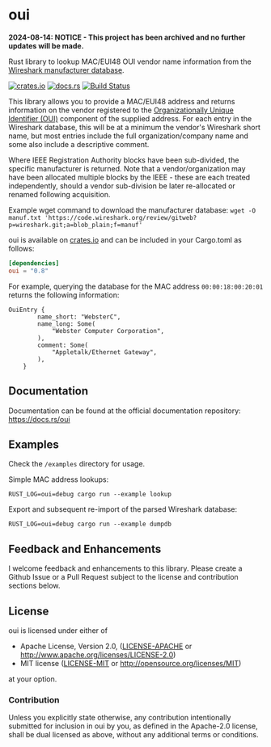 # oui

**2024-08-14: NOTICE - This project has been archived and no further updates will be made.** 

Rust library to lookup MAC/EUI48 OUI vendor name information from the [Wireshark manufacturer database](https://code.wireshark.org/review/gitweb?p=wireshark.git;a=blob_plain;f=manuf).

[![crates.io](http://meritbadge.herokuapp.com/oui)](https://crates.io/crates/oui)
[![docs.rs](https://docs.rs/oui/badge.svg)](https://docs.rs/oui)
[![Build Status](https://travis-ci.org/pwrdwnsys/rs-oui.svg?branch=master)](https://travis-ci.org/pwrdwnsys/rs-oui)

This library allows you to provide a MAC/EUI48 address and returns information on the vendor registered to the [Organizationally Unique Identifier (OUI)](https://en.wikipedia.org/wiki/Organizationally_unique_identifier) component of the supplied address. For each entry in the Wireshark database, this will be at a minimum the vendor's Wireshark short name, but most entries include the full organization/company name and some also include a descriptive comment.

Where IEEE Registration Authority blocks have been sub-divided, the specific manufacturer is returned. Note that a vendor/organization may have been allocated multiple blocks by the IEEE - these are each treated independently, should a vendor sub-division be later re-allocated or renamed following acquisition.

Example wget command to download the manufacturer database:
`wget -O manuf.txt 'https://code.wireshark.org/review/gitweb?p=wireshark.git;a=blob_plain;f=manuf'`

oui is available on [crates.io](https://crates.io/crates/oui) and can be included in your Cargo.toml as follows:

```toml
[dependencies]
oui = "0.8"
```

For example, querying the database for the MAC address `00:00:18:00:20:01` returns the following information:

```
OuiEntry {
        name_short: "WebsterC",
        name_long: Some(
            "Webster Computer Corporation",
        ),
        comment: Some(
            "Appletalk/Ethernet Gateway",
        ),
    }
```

## Documentation

Documentation can be found at the official documentation repository: https://docs.rs/oui

## Examples

Check the `/examples` directory for usage.

Simple MAC address lookups:
```shell
RUST_LOG=oui=debug cargo run --example lookup
```

Export and subsequent re-import of the parsed Wireshark database:
```shell
RUST_LOG=oui=debug cargo run --example dumpdb
```

## Feedback and Enhancements

I welcome feedback and enhancements to this library. Please create a Github Issue or a Pull Request subject to the license and contribution sections below.

## License
oui is licensed under either of

 * Apache License, Version 2.0, ([LICENSE-APACHE](LICENSE-APACHE) or
   http://www.apache.org/licenses/LICENSE-2.0)
 * MIT license ([LICENSE-MIT](LICENSE-MIT) or
   http://opensource.org/licenses/MIT)

at your option.

### Contribution

Unless you explicitly state otherwise, any contribution intentionally submitted
for inclusion in oui by you, as defined in the Apache-2.0 license, shall be
dual licensed as above, without any additional terms or conditions.
